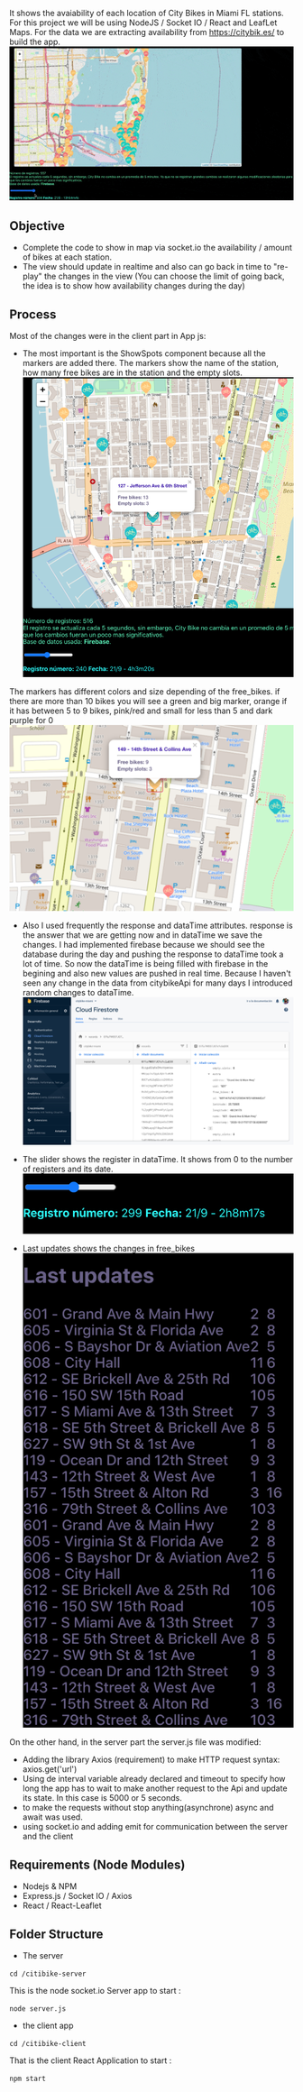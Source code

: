 It shows the avaiability of each location of City Bikes in Miami FL stations. For this project we will be using NodeJS / Socket IO / React and LeafLet Maps. For the data we are extracting availability from https://citybik.es/ to build the app.
![alt text](https://github.com/CamiMeneses/citybikes/blob/master/readme_files/general_video.gif?raw=true)

## Objective

- Complete the code to show in map via socket.io the availability / amount of bikes at each station.
- The view should update in realtime and also can go back in time to "re-play" the changes in the view (You can choose the limit of going back, the idea is to show how availability changes during the day)

## Process

Most of the changes were in the client part in App js:
- The most important is the ShowSpots component because all the markers are added there.
The markers show the name of the station, how many free bikes are in the station and the empty slots.
![alt text](https://github.com/CamiMeneses/citybikes/blob/master/readme_files/popup.png?raw=true)

The markers has different colors and size depending of the free_bikes.
if there are more than 10 bikes you will see a green and big marker, orange if it has between 5 to 9 bikes, pink/red and small for less than 5 and dark purple for 0
![alt text](https://github.com/CamiMeneses/citybikes/blob/master/readme_files/popup2.png?raw=true)

- Also I used frequently the response and dataTime attributes. response is the answer that we are getting now and in dataTime we save the changes. I had implemented firebase because we should see the database during the day and pushing the response to dataTime took a lot of time. So now the dataTime is being filled with firebase in the begining and also new values are pushed in real time. Because I haven't seen any change in the data from citybikeApi for many days I introduced random changes to dataTime.
![alt text](https://github.com/CamiMeneses/citybikes/blob/master/readme_files/firebase.png?raw=true)

- The slider shows the register in dataTime. It shows from 0 to the number of registers and its date.
![alt text](https://github.com/CamiMeneses/citybikes/blob/master/readme_files/slider.png?raw=true)

- Last updates shows the changes in free_bikes
![alt text](https://github.com/CamiMeneses/citybikes/blob/master/readme_files/updates.png?raw=true)

On the other hand, in the server part the server.js file was modified:
- Adding the library Axios (requirement) to make HTTP request syntax: axios.get('url')
- Using de interval variable already declared and timeout to specify how long the app has to wait to
  make another request to the Api and update its state. In this case is 5000 or 5 seconds.
- to make the requests without stop anything(asynchrone) async and await was used.
- using socket.io and adding emit for communication between the server and the client

## Requirements (Node Modules)

- Nodejs & NPM
- Express.js / Socket IO / Axios
- React / React-Leaflet

## Folder Structure

- The server

`cd /citibike-server`

This is the node socket.io Server app to start :

`node server.js`

- the client app

`cd /citibike-client`

That is the client React Application to start :

`npm start`




